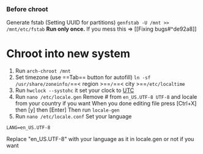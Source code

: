 ### Before chroot
Generate fstab (Setting UUID for partitions)
`genfstab -U /mnt >> /mnt/etc/fstab`
**Run only once.** If you mess this => [[Fixing bugs#^de92a8]]

# Chroot into new system
1. Run `arch-chroot /mnt`
2. Set timezone (use ==Tab== button for autofill)
`ln -sf /usr/share/zoneinfo/`==< region >==`/`==< city >==`/etc/localtime`
3. Run `hwclock --systohc` it set your clock to [UTC](https://en.wikipedia.org/wiki/UTC)
4. Run `nano /etc/locale.gen`
Remove # from `en_US.UTF-8 UTF-8` and locale from your country if you want
When you done editing file press [Ctrl+X] then [y] then [Enter]
Then run `locale-gen`
5. Run `nano /etc/locale.conf`
Set your language
```
LANG=en_US.UTF-8
```
Replace "en_US.UTF-8" with your language as it in locale.gen or not if you want